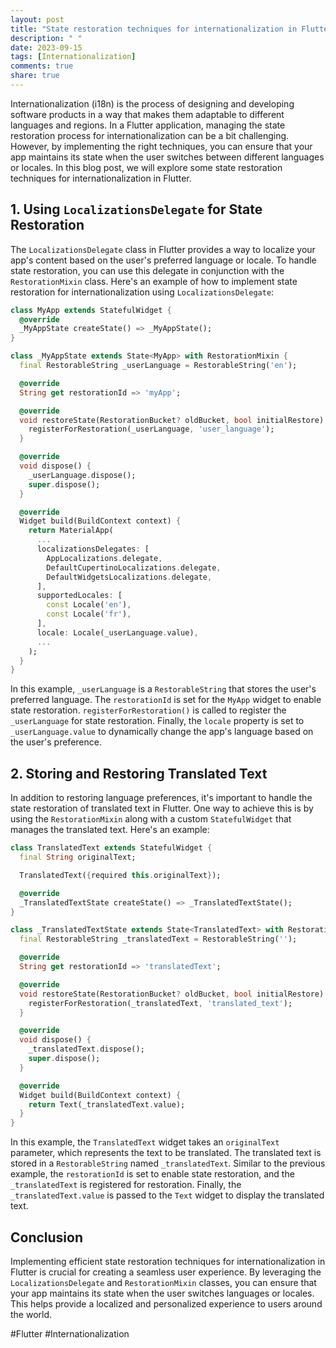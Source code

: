 ```yaml
---
layout: post
title: "State restoration techniques for internationalization in Flutter"
description: " "
date: 2023-09-15
tags: [Internationalization]
comments: true
share: true
---
```


Internationalization (i18n) is the process of designing and developing software products in a way that makes them adaptable to different languages and regions. In a Flutter application, managing the state restoration process for internationalization can be a bit challenging. However, by implementing the right techniques, you can ensure that your app maintains its state when the user switches between different languages or locales. In this blog post, we will explore some state restoration techniques for internationalization in Flutter.

## 1. Using `LocalizationsDelegate` for State Restoration

The `LocalizationsDelegate` class in Flutter provides a way to localize your app's content based on the user's preferred language or locale. To handle state restoration, you can use this delegate in conjunction with the `RestorationMixin` class. Here's an example of how to implement state restoration for internationalization using `LocalizationsDelegate`:

```dart
class MyApp extends StatefulWidget {
  @override
  _MyAppState createState() => _MyAppState();
}

class _MyAppState extends State<MyApp> with RestorationMixin {
  final RestorableString _userLanguage = RestorableString('en');

  @override
  String get restorationId => 'myApp';

  @override
  void restoreState(RestorationBucket? oldBucket, bool initialRestore) {
    registerForRestoration(_userLanguage, 'user_language');
  }

  @override
  void dispose() {
    _userLanguage.dispose();
    super.dispose();
  }

  @override
  Widget build(BuildContext context) {
    return MaterialApp(
      ...
      localizationsDelegates: [
        AppLocalizations.delegate,
        DefaultCupertinoLocalizations.delegate,
        DefaultWidgetsLocalizations.delegate,
      ],
      supportedLocales: [
        const Locale('en'),
        const Locale('fr'),
      ],
      locale: Locale(_userLanguage.value),
      ...
    );
  }
}
```

In this example, `_userLanguage` is a `RestorableString` that stores the user's preferred language. The `restorationId` is set for the `MyApp` widget to enable state restoration. `registerForRestoration()` is called to register the `_userLanguage` for state restoration. Finally, the `locale` property is set to `_userLanguage.value` to dynamically change the app's language based on the user's preference.

## 2. Storing and Restoring Translated Text

In addition to restoring language preferences, it's important to handle the state restoration of translated text in Flutter. One way to achieve this is by using the `RestorationMixin` along with a custom `StatefulWidget` that manages the translated text. Here's an example:

```dart
class TranslatedText extends StatefulWidget {
  final String originalText;

  TranslatedText({required this.originalText});

  @override
  _TranslatedTextState createState() => _TranslatedTextState();
}

class _TranslatedTextState extends State<TranslatedText> with RestorationMixin {
  final RestorableString _translatedText = RestorableString('');

  @override
  String get restorationId => 'translatedText';

  @override
  void restoreState(RestorationBucket? oldBucket, bool initialRestore) {
    registerForRestoration(_translatedText, 'translated_text');
  }

  @override
  void dispose() {
    _translatedText.dispose();
    super.dispose();
  }

  @override
  Widget build(BuildContext context) {
    return Text(_translatedText.value);
  }
}
```

In this example, the `TranslatedText` widget takes an `originalText` parameter, which represents the text to be translated. The translated text is stored in a `RestorableString` named `_translatedText`. Similar to the previous example, the `restorationId` is set to enable state restoration, and the `_translatedText` is registered for restoration. Finally, the `_translatedText.value` is passed to the `Text` widget to display the translated text.

## Conclusion

Implementing efficient state restoration techniques for internationalization in Flutter is crucial for creating a seamless user experience. By leveraging the `LocalizationsDelegate` and `RestorationMixin` classes, you can ensure that your app maintains its state when the user switches languages or locales. This helps provide a localized and personalized experience to users around the world.

#Flutter #Internationalization